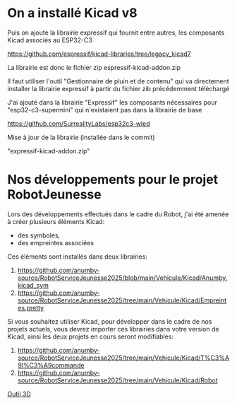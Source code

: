 # On a installé Kicad v8

Puis on ajoute la librairie expressif qui fournit entre autres, les composants Kicad associés au ESP32-C3

https://github.com/espressif/kicad-libraries/tree/legacy_kicad7

La librairie est donc le fichier zip  espressif-kicad-addon.zip

Il faut utiliser l'outil "Gestionnaire de pluin et de contenu" qui va directement installer la librairie expressif à partir du fichier zib précédemment téléchargé

J'ai ajouté dans la librairie "Expressif" les composants nécessaires pour "esp32-c3-supermini" qui n'existaient pas dans la librairie de base

https://github.com/SurrealityLabs/esp32c3-wled

Mise à jour de la librairie (installée dans le commit)

"expressif-kicad-addon.zip"

# Nos développements pour le projet RobotJeunesse

Lors des développements effectués dans le cadre du Robot, j'ai été amenée à créer plusieurs éléments Kicad:
- des symboles,
- des empreintes associées

Ces éléments sont installés dans deux librairies:

1) https://github.com/anumby-source/RobotServiceJeunesse2025/blob/main/Vehicule/Kicad/Anumby.kicad_sym
2) https://github.com/anumby-source/RobotServiceJeunesse2025/tree/main/Vehicule/Kicad/Empreintes.pretty

Si vous souhaitez utiliser Kicad, pour développer dans le cadre de nos projets actuels, vous devrez importer ces librairies dans votre version de Kicad, ainsi les deux projets en cours seront modifiables:

1) https://github.com/anumby-source/RobotServiceJeunesse2025/tree/main/Vehicule/Kicad/T%C3%A9l%C3%A9commande
2) https://github.com/anumby-source/RobotServiceJeunesse2025/tree/main/Vehicule/Kicad/Robot

[Outil 3D](https://circuitcellar.com/research-design-hub/basics-of-design/create-3d-models-of-components-and-board-outlines-in-kicad/)


